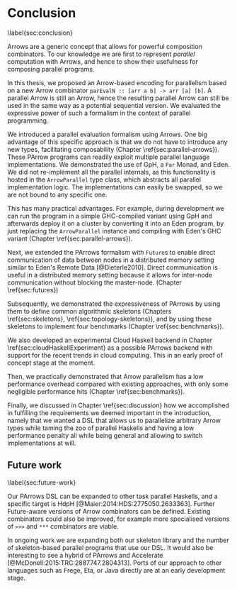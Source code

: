 # Conclusion

\label{sec:conclusion}

Arrows are a generic concept that allows for powerful composition
combinators. To our knowledge we are first to represent
*parallel* computation with Arrows, and hence to show their usefulness for
composing parallel programs.

In this thesis, we proposed an Arrow-based encoding for parallelism based on 
a new Arrow combinator `parEvalN :: [arr a b] -> arr [a] [b]`.
A parallel Arrow is still an Arrow, hence the resulting parallel
Arrow can still be used in the same way as a potential sequential version.
We evaluated the expressive power of such a formalism
in the context of parallel programming.

We introduced a parallel evaluation formalism using Arrows.
One big advantage of this specific approach is that we do not
have to introduce any new types, facilitating composability
(Chapter \ref{sec:parallel-arrows}).
These PArrow programs can readily exploit multiple parallel
language implementations. We demonstrated the use of GpH,
a `Par` Monad, and Eden. We did not re-implement all the parallel internals,
as this functionality is hosted in the `ArrowParallel` type class,
which abstracts all parallel implementation logic.
The implementations can easily be swapped, so we are not bound to any specific one.

This has many practical advantages.
For example, during development we can run the program in a
simple GHC-compiled variant using GpH and afterwards deploy it on a
cluster by converting it into an Eden program, by just replacing the
`ArrowParallel` instance and compiling with Eden's GHC variant
(Chapter \ref{sec:parallel-arrows}).

Next, we extended the PArrows formalism with `Future`s to enable direct
communication of data between nodes in a distributed memory setting
similar to Eden's Remote Data [@Dieterle2010]. 
Direct communication is useful in a distributed memory setting because
it allows for inter-node communication without blocking the master-node.
(Chapter \ref{sec:futures})

Subsequently, we demonstrated the expressiveness of PArrows by using them to define
common algorithmic skeletons (Chapters \ref{sec:skeletons}, \ref{sec:topology-skeletons}),
and by using these skeletons to implement four benchmarks
(Chapter \ref{sec:benchmarks}).

We also developed an experimental Cloud Haskell backend in Chapter
\ref{sec:cloudHaskellExperiment} as a possible PArrows backend with support
for the recent trends in cloud computing. This in an early proof of concept stage
at the moment.

Then, we practically demonstrated that Arrow parallelism has a low performance
overhead compared with existing approaches, with only some negligible performance hits
(Chapter \ref{sec:benchmarks}).

Finally, we discussed in Chapter \ref{sec:discussion} how we accomplished in fulfilling the requirements
we deemed important in the introduction, namely
that we wanted a DSL that allows us to parallelize arbitrary Arrow types while
taming the zoo of parallel Haskells and having a low performance penalty all while
being general and allowing to switch implementations at will.

## Future work

\label{sec:future-work}



Our PArrows DSL can be expanded to other task parallel Haskells, and a
specific target is HdpH [@Maier:2014:HDS:2775050.2633363].
Further Future-aware versions of Arrow combinators can be defined.
Existing combinators could also be improved, for example more specialised
versions of `>>>` and `***` combinators are viable.

In ongoing work we are expanding 
both our skeleton library and the number of skeleton-based parallel programs that
use our DSL. It would also be interesting to see a hybrid of PArrows and
Accelerate [@McDonell:2015:TRC:2887747.2804313].
Ports of our approach to other languages such as Frege, Eta, or Java directly
are at an early development stage.
